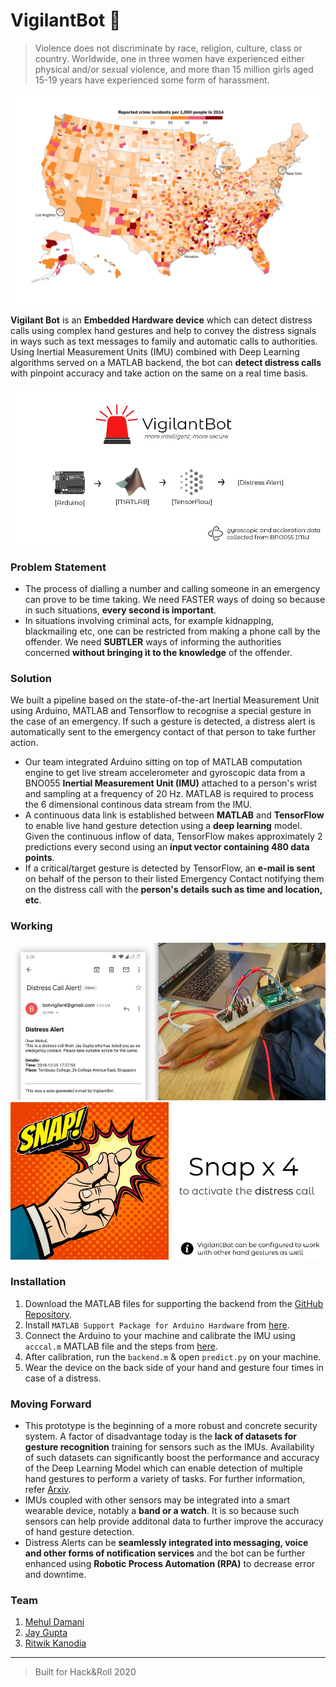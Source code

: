 # VigilantBot 🚨 
> Violence does not discriminate by race, religion, culture, class or country. Worldwide, one in three women have experienced either physical and/or sexual violence, and more than 15 million girls aged 15-19 years have experienced some form of harassment.

![Crime Rates](img/crime.jpg)

**Vigilant Bot** is an **Embedded Hardware device** which can detect distress calls using complex hand gestures and help to convey the distress signals in ways such as text messages to family and automatic calls to authorities. Using Inertial Measurement Units (IMU) combined with Deep Learning algorithms served on a MATLAB backend, the bot can **detect distress calls** with pinpoint accuracy and take action on the same on a real time basis.

![VigilantBot](img/main.jpeg)

### Problem Statement
* The process of dialling a number and calling someone in an emergency can prove to be time taking.  We need FASTER ways of doing so because in such situations, **every second is important**.  
* In situations involving criminal acts, for example kidnapping, blackmailing etc, one can be restricted from making a phone call by the offender. We need **SUBTLER** ways of informing the authorities concerned **without bringing it to the knowledge** of the offender.

### Solution
We built a pipeline based on the state-of-the-art Inertial Measurement Unit using Arduino, MATLAB and Tensorflow to recognise a special gesture in the case of an emergency. If such a gesture is detected, a distress alert is automatically sent to the emergency contact of that person to take further action.   
* Our team integrated Arduino sitting on top of MATLAB computation engine to get live stream accelerometer and gyroscopic data from a BNO055  **Inertial Measurement Unit (IMU)** attached to a person's wrist and sampling at a frequency of 20 Hz. MATLAB is required to process the 6 dimensional continous data stream from the IMU.  
* A continuous data link is established between **MATLAB** and **TensorFlow** to enable live hand gesture detection using a **deep learning** model. Given the continuous inflow of data, TensorFlow makes approximately 2 predictions every second using an **input vector containing 480 data points**.
* If a critical/target gesture is detected by TensorFlow, an **e-mail is sent** on behalf of the person to their listed Emergency Contact notifying them on the distress call with the **person's details such as time and location, etc**.

### Working
![Working_1](img/working_1.jpeg)
![Working_2](img/working_2.jpeg)

### Installation
1. Download the MATLAB files for supporting the backend from the [GitHub Repository](https://github.com/guptajay/NUS-Hack-Roll-2020).
2. Install `MATLAB Support Package for Arduino Hardware` from [here](https://www.mathworks.com/matlabcentral/fileexchange/47522-matlab-support-package-for-arduino-hardware).
2. Connect the Arduino to your machine and calibrate the IMU using `acccal.m` MATLAB file and the steps from [here](https://www.mathworks.com/help/supportpkg/arduinoio/ug/calibrate-sensors.html).
2. After calibration, run the `backend.m` & open `predict.py` on your machine.
3. Wear the device on the back side of your hand and gesture four times in case of a distress.

### Moving Forward
* This prototype is the beginning of a more robust and concrete security system. A factor of disadvantage today is the **lack of datasets for gesture recognition** training for sensors such as the IMUs. Availability of such datasets can significantly boost the performance and accuracy of the Deep Learning Model which can enable detection of multiple hand gestures to perform a variety of tasks. For further information, refer [Arxiv](https://arxiv.org/pdf/1903.06643.pdf).  
* IMUs coupled with other sensors may be integrated into a smart wearable device, notably a **band or a watch**. It is so because such sensors can help provide additonal data to further improve the accuracy of hand gesture detection. 
* Distress Alerts can be **seamlessly integrated into messaging, voice and other forms of notification services** and the bot can be further enhanced using **Robotic Process Automation (RPA)** to decrease error and downtime. 

### Team
1. [Mehul Damani](https://github.com/damanimehul)
2. [Jay Gupta](https://github.com/guptajay)
3. [Ritwik Kanodia](https://github.com/ritwikkanodia)

---

> Built for Hack&Roll 2020
